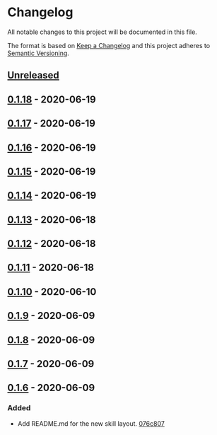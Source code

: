 # Changelog

All notable changes to this project will be documented in this file.

The format is based on [Keep a Changelog](http://keepachangelog.com/)
and this project adheres to [Semantic Versioning](http://semver.org/).

## [Unreleased](https://github.com/atomist-skills/cljformat-skill/compare/0.1.18...HEAD)

## [0.1.18](https://github.com/atomist-skills/cljformat-skill/compare/0.1.17...0.1.18) - 2020-06-19

## [0.1.17](https://github.com/atomist-skills/cljformat-skill/compare/0.1.16...0.1.17) - 2020-06-19

## [0.1.16](https://github.com/atomist-skills/cljformat-skill/compare/0.1.15...0.1.16) - 2020-06-19

## [0.1.15](https://github.com/atomist-skills/cljformat-skill/compare/0.1.14...0.1.15) - 2020-06-19

## [0.1.14](https://github.com/atomist-skills/cljformat-skill/compare/0.1.13...0.1.14) - 2020-06-19

## [0.1.13](https://github.com/atomist-skills/cljformat-skill/compare/0.1.12...0.1.13) - 2020-06-18

## [0.1.12](https://github.com/atomist-skills/cljformat-skill/compare/0.1.11...0.1.12) - 2020-06-18

## [0.1.11](https://github.com/atomist-skills/cljformat-skill/compare/0.1.10...0.1.11) - 2020-06-18

## [0.1.10](https://github.com/atomist-skills/cljformat-skill/compare/0.1.9...0.1.10) - 2020-06-10

## [0.1.9](https://github.com/atomist-skills/cljformat-skill/compare/0.1.8...0.1.9) - 2020-06-09

## [0.1.8](https://github.com/atomist-skills/cljformat-skill/compare/0.1.7...0.1.8) - 2020-06-09

## [0.1.7](https://github.com/atomist-skills/cljformat-skill/compare/0.1.6...0.1.7) - 2020-06-09

## [0.1.6](https://github.com/atomist-skills/cljformat-skill/tree/0.1.6) - 2020-06-09

### Added

-   Add README.md for the new skill layout. [076c807](https://github.com/atomist-skills/cljformat-skill/commit/076c80769f1bd45a5ec91d9fb1130973122c8e83)
